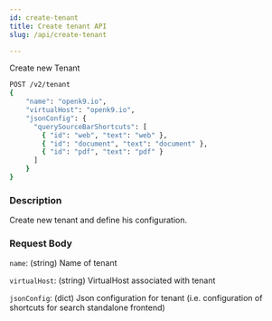 ```yaml
---
id: create-tenant
title: Create tenant API
slug: /api/create-tenant

---
```


Create new Tenant

```bash
POST /v2/tenant
{
	"name": "openk9.io",
	"virtualHost": "openk9.io",
	"jsonConfig": {
      "querySourceBarShortcuts": [
        { "id": "web", "text": "web" },
        { "id": "document", "text": "document" },
        { "id": "pdf", "text": "pdf" }
      ]
    }
}
```

### Description

Create new tenant and define his configuration.

### Request Body

`name`: (string) Name of tenant

`virtualHost`: (string) VirtualHost associated with tenant

`jsonConfig`: (dict) Json configuration for tenant (i.e. configuration of shortcuts for search standalone frontend)

